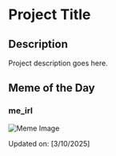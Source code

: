 # Project Title

## Description

Project description goes here.

## Meme of the Day

### me_irl
![Meme Image](https://i.redd.it/m8oilb22cdne1.png)

Updated on: [3/10/2025]